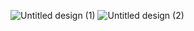 ![Untitled design (1)](https://github.com/user-attachments/assets/a0723874-fdae-49be-a7b1-37faa094d30d)
![Untitled design (2)](https://github.com/user-attachments/assets/e502adac-f16f-4ec5-99e8-89a2ed35b6d1)
